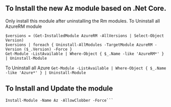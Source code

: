 ## To Install the new Az module based on .Net Core. 
Only install this module after uninstalling the Rm modules.
To Uninstall all AzureRM module
```
$versions = (Get-InstalledModule AzureRM -AllVersions | Select-Object Version)
$versions | foreach { Uninstall-AllModules -TargetModule AzureRM -Version ($_.Version) -Force }
Get-Module -ListAvailable | Where-Object { $_.Name -like 'AzureRM*' } | Uninstall-Module
```
To Uninstall all Azure
```Get-Module -ListAvailable | Where-Object { $_.Name -like 'Azure*' } | Uninstall-Module```

## To Install and Update the module
```Install-Module -Name Az
Install-Module -Name Az -AllowClobber -Force```